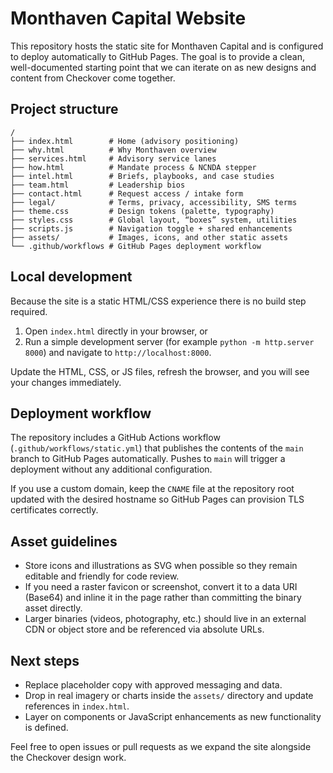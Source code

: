 # Monthaven Capital Website

This repository hosts the static site for Monthaven Capital and is configured to deploy automatically to GitHub Pages. The goal is to provide a clean, well-documented starting point that we can iterate on as new designs and content from Checkover come together.

## Project structure

```
/
├── index.html        # Home (advisory positioning)
├── why.html          # Why Monthaven overview
├── services.html     # Advisory service lanes
├── how.html          # Mandate process & NCNDA stepper
├── intel.html        # Briefs, playbooks, and case studies
├── team.html         # Leadership bios
├── contact.html      # Request access / intake form
├── legal/            # Terms, privacy, accessibility, SMS terms
├── theme.css         # Design tokens (palette, typography)
├── styles.css        # Global layout, “boxes” system, utilities
├── scripts.js        # Navigation toggle + shared enhancements
├── assets/           # Images, icons, and other static assets
└── .github/workflows # GitHub Pages deployment workflow
```

## Local development

Because the site is a static HTML/CSS experience there is no build step required.

1. Open `index.html` directly in your browser, or
2. Run a simple development server (for example `python -m http.server 8000`) and navigate to `http://localhost:8000`.

Update the HTML, CSS, or JS files, refresh the browser, and you will see your changes immediately.

## Deployment workflow

The repository includes a GitHub Actions workflow (`.github/workflows/static.yml`) that publishes the contents of the `main` branch to GitHub Pages automatically. Pushes to `main` will trigger a deployment without any additional configuration.

If you use a custom domain, keep the `CNAME` file at the repository root updated with the desired hostname so GitHub Pages can provision TLS certificates correctly.

## Asset guidelines

- Store icons and illustrations as SVG when possible so they remain editable and friendly for code review.
- If you need a raster favicon or screenshot, convert it to a data URI (Base64) and inline it in the page rather than committing the binary asset directly.
- Larger binaries (videos, photography, etc.) should live in an external CDN or object store and be referenced via absolute URLs.

## Next steps

- Replace placeholder copy with approved messaging and data.
- Drop in real imagery or charts inside the `assets/` directory and update references in `index.html`.
- Layer on components or JavaScript enhancements as new functionality is defined.

Feel free to open issues or pull requests as we expand the site alongside the Checkover design work.
